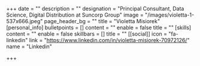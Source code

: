 +++
date = ""
description = ""
designation = "Principal Consultant, Data Science, Digital Distribution at Suncorp Group"
image = "/images/violetta-1-537x666.jpeg"
page_header_bg = ""
title = "Violetta Misiorek"
[personal_info]
bulletpoints = []
content = ""
enable = false
title = ""
[skills]
content = ""
enable = false
skillbars = []
title = ""
[[social]]
icon = "fa-linkedin"
link = "https://www.linkedin.com/in/violetta-misiorek-70972126/"
name = "Linkedin"

+++
